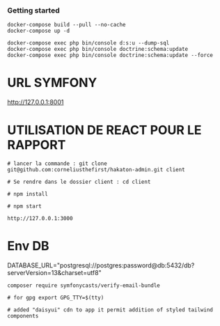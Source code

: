 ### Getting started

```
docker-compose build --pull --no-cache
docker-compose up -d

```



```
docker-compose exec php bin/console d:s:u --dump-sql
docker-compose exec php bin/console doctrine:schema:update
docker-compose exec php bin/console doctrine:schema:update --force
```
# URL SYMFONY
http://127.0.0.1:8001

# UTILISATION DE REACT POUR LE RAPPORT 
```
# lancer la commande : git clone git@github.com:corneliusthefirst/hakaton-admin.git client

# Se rendre dans le dossier client : cd client

# npm install 

# npm start

http://127.0.0.1:3000

```

# Env DB
DATABASE_URL="postgresql://postgres:password@db:5432/db?serverVersion=13&charset=utf8"
```
composer require symfonycasts/verify-email-bundle

# for gpg export GPG_TTY=$(tty)

# added "daisyui" cdn to app it permit addition of styled tailwind components